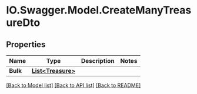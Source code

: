 # IO.Swagger.Model.CreateManyTreasureDto
## Properties

Name | Type | Description | Notes
------------ | ------------- | ------------- | -------------
**Bulk** | [**List&lt;Treasure&gt;**](Treasure.md) |  | 

[[Back to Model list]](../README.md#documentation-for-models) [[Back to API list]](../README.md#documentation-for-api-endpoints) [[Back to README]](../README.md)

